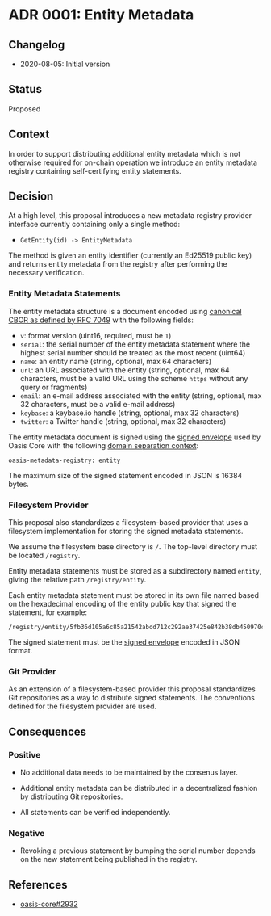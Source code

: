 # ADR 0001: Entity Metadata

## Changelog

- 2020-08-05: Initial version

## Status

Proposed

## Context

In order to support distributing additional entity metadata which is not
otherwise required for on-chain operation we introduce an entity metadata
registry containing self-certifying entity statements.

## Decision

At a high level, this proposal introduces a new metadata registry provider
interface currently containing only a single method:

* `GetEntity(id) -> EntityMetadata`

The method is given an entity identifier (currently an Ed25519 public key) and
returns entity metadata from the registry after performing the necessary
verification.

### Entity Metadata Statements

The entity metadata structure is a document encoded using [canonical CBOR as
defined by RFC 7049] with the following fields:

* `v`: format version (uint16, required, must be `1`)
* `serial`: the serial number of the entity metadata statement where the highest
  serial number should be treated as the most recent (uint64)
* `name`: an entity name (string, optional, max 64 characters)
* `url`: an URL associated with the entity (string, optional, max 64 characters,
  must be a valid URL using the scheme `https` without any query or fragments)
* `email`: an e-mail address associated with the entity (string, optional, max
  32 characters, must be a valid e-mail address)
* `keybase`: a keybase.io handle (string, optional, max 32 characters)
* `twitter`: a Twitter handle (string, optional, max 32 characters)

The entity metadata document is signed using the [signed envelope] used by Oasis
Core with the following [domain separation context]:

```
oasis-metadata-registry: entity
```

The maximum size of the signed statement encoded in JSON is 16384 bytes.

<!-- markdownlint-disable line-length -->
[canonical CBOR as defined by RFC 7049]: https://tools.ietf.org/html/rfc7049
[signed envelope]: https://pkg.go.dev/github.com/oasisprotocol/oasis-core/go/common/crypto/signature?tab=doc#Signed
[domain separation context]: https://github.com/oasisprotocol/oasis-core/blob/master/docs/crypto.md#domain-separation
<!-- markdownlint-enable line-length -->

### Filesystem Provider

This proposal also standardizes a filesystem-based provider that uses a
filesystem implementation for storing the signed metadata statements.

We assume the filesystem base directory is `/`. The top-level directory must be
located `/registry`.

Entity metadata statements must be stored as a subdirectory named `entity`,
giving the relative path `/registry/entity`.

Each entity metadata statement must be stored in its own file named based on
the hexadecimal encoding of the entity public key that signed the statement, for
example:

```
/registry/entity/5fb36d105a6c85a21542abdd712c292ae37425e842b38db450970cdef0780bd8.json
```

The signed statement must be the [signed envelope] encoded in JSON format.

### Git Provider

As an extension of a filesystem-based provider this proposal standardizes Git
repositories as a way to distribute signed statements. The conventions defined
for the filesystem provider are used.

## Consequences

### Positive

- No additional data needs to be maintained by the consenus layer.

- Additional entity metadata can be distributed in a decentralized fashion by
  distributing Git repositories.

- All statements can be verified independently.

### Negative

- Revoking a previous statement by bumping the serial number depends on the new
  statement being published in the registry.

## References

- [oasis-core#2932](https://github.com/oasisprotocol/oasis-core/issues/2932)
